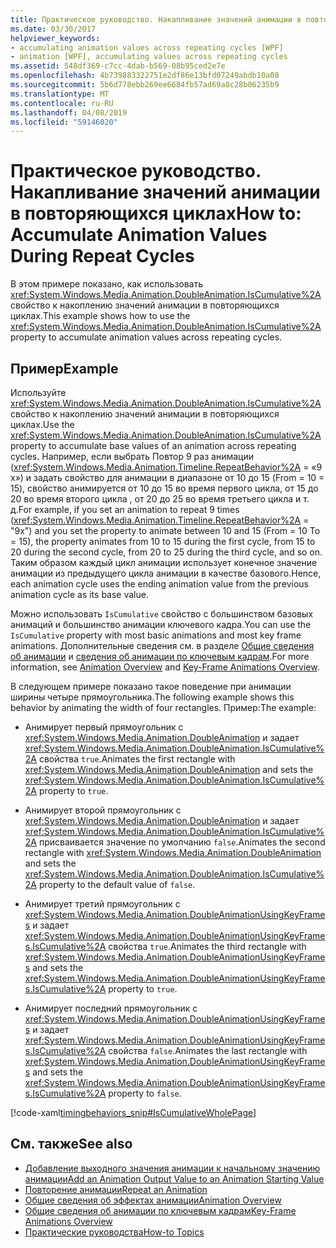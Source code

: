 ```yaml
---
title: Практическое руководство. Накапливание значений анимации в повторяющихся циклах
ms.date: 03/30/2017
helpviewer_keywords:
- accumulating animation values across repeating cycles [WPF]
- animation [WPF], accumulating values across repeating cycles
ms.assetid: 548df369-c7cc-4dab-b569-08b95ced2e7e
ms.openlocfilehash: 4b739883322751e2df86e13bfd07249abdb10a08
ms.sourcegitcommit: 5b6d778ebb269ee6684fb57ad69a8c28b06235b9
ms.translationtype: MT
ms.contentlocale: ru-RU
ms.lasthandoff: 04/08/2019
ms.locfileid: "59146020"
---
```

# <a name="how-to-accumulate-animation-values-during-repeat-cycles"></a><span data-ttu-id="36fb6-102">Практическое руководство. Накапливание значений анимации в повторяющихся циклах</span><span class="sxs-lookup"><span data-stu-id="36fb6-102">How to: Accumulate Animation Values During Repeat Cycles</span></span>
<span data-ttu-id="36fb6-103">В этом примере показано, как использовать <xref:System.Windows.Media.Animation.DoubleAnimation.IsCumulative%2A> свойство к накоплению значений анимации в повторяющихся циклах.</span><span class="sxs-lookup"><span data-stu-id="36fb6-103">This example shows how to use the <xref:System.Windows.Media.Animation.DoubleAnimation.IsCumulative%2A> property to accumulate animation values across repeating cycles.</span></span>  
  
## <a name="example"></a><span data-ttu-id="36fb6-104">Пример</span><span class="sxs-lookup"><span data-stu-id="36fb6-104">Example</span></span>  
 <span data-ttu-id="36fb6-105">Используйте <xref:System.Windows.Media.Animation.DoubleAnimation.IsCumulative%2A> свойство к накоплению значений анимации в повторяющихся циклах.</span><span class="sxs-lookup"><span data-stu-id="36fb6-105">Use the <xref:System.Windows.Media.Animation.DoubleAnimation.IsCumulative%2A> property to accumulate base values of an animation across repeating cycles.</span></span> <span data-ttu-id="36fb6-106">Например, если выбрать Повтор 9 раз анимации (<xref:System.Windows.Media.Animation.Timeline.RepeatBehavior%2A> = «9 x») и задать свойство для анимации в диапазоне от 10 до 15 (From = 10 = 15), свойство анимируется от 10 до 15 во время первого цикла, от 15 до 20 во время второго цикла , от 20 до 25 во время третьего цикла и т. д.</span><span class="sxs-lookup"><span data-stu-id="36fb6-106">For example, if you set an animation to repeat 9 times (<xref:System.Windows.Media.Animation.Timeline.RepeatBehavior%2A> = "9x") and you set the property to animate between 10 and 15 (From = 10 To = 15), the property animates from 10 to 15 during the first cycle, from 15 to 20 during the second cycle, from 20 to 25 during the third cycle, and so on.</span></span> <span data-ttu-id="36fb6-107">Таким образом каждый цикл анимации использует конечное значение анимации из предыдущего цикла анимации в качестве базового.</span><span class="sxs-lookup"><span data-stu-id="36fb6-107">Hence, each animation cycle uses the ending animation value from the previous animation cycle as its base value.</span></span>  
  
 <span data-ttu-id="36fb6-108">Можно использовать `IsCumulative` свойство с большинством базовых анимаций и большинство анимации ключевого кадра.</span><span class="sxs-lookup"><span data-stu-id="36fb6-108">You can use the `IsCumulative` property with most basic animations and most key frame animations.</span></span> <span data-ttu-id="36fb6-109">Дополнительные сведения см. в разделе [Общие сведения об анимации](animation-overview.md) и [сведения об анимации по ключевым кадрам](key-frame-animations-overview.md).</span><span class="sxs-lookup"><span data-stu-id="36fb6-109">For more information, see [Animation Overview](animation-overview.md) and [Key-Frame Animations Overview](key-frame-animations-overview.md).</span></span>  
  
 <span data-ttu-id="36fb6-110">В следующем примере показано такое поведение при анимации ширины четыре прямоугольника.</span><span class="sxs-lookup"><span data-stu-id="36fb6-110">The following example shows this behavior by animating the width of four rectangles.</span></span> <span data-ttu-id="36fb6-111">Пример:</span><span class="sxs-lookup"><span data-stu-id="36fb6-111">The example:</span></span>  
  
-   <span data-ttu-id="36fb6-112">Анимирует первый прямоугольник с <xref:System.Windows.Media.Animation.DoubleAnimation> и задает <xref:System.Windows.Media.Animation.DoubleAnimation.IsCumulative%2A> свойства `true`.</span><span class="sxs-lookup"><span data-stu-id="36fb6-112">Animates the first rectangle with <xref:System.Windows.Media.Animation.DoubleAnimation> and sets the <xref:System.Windows.Media.Animation.DoubleAnimation.IsCumulative%2A> property to `true`.</span></span>  
  
-   <span data-ttu-id="36fb6-113">Анимирует второй прямоугольник с <xref:System.Windows.Media.Animation.DoubleAnimation> и задает <xref:System.Windows.Media.Animation.DoubleAnimation.IsCumulative%2A> присваивается значение по умолчанию `false`.</span><span class="sxs-lookup"><span data-stu-id="36fb6-113">Animates the second rectangle with <xref:System.Windows.Media.Animation.DoubleAnimation> and sets the <xref:System.Windows.Media.Animation.DoubleAnimation.IsCumulative%2A> property to the default value of `false`.</span></span>  
  
-   <span data-ttu-id="36fb6-114">Анимирует третий прямоугольник с <xref:System.Windows.Media.Animation.DoubleAnimationUsingKeyFrames> и задает <xref:System.Windows.Media.Animation.DoubleAnimationUsingKeyFrames.IsCumulative%2A> свойства `true`.</span><span class="sxs-lookup"><span data-stu-id="36fb6-114">Animates the third rectangle with <xref:System.Windows.Media.Animation.DoubleAnimationUsingKeyFrames> and sets the <xref:System.Windows.Media.Animation.DoubleAnimationUsingKeyFrames.IsCumulative%2A> property to `true`.</span></span>  
  
-   <span data-ttu-id="36fb6-115">Анимирует последний прямоугольник с <xref:System.Windows.Media.Animation.DoubleAnimationUsingKeyFrames> и задает <xref:System.Windows.Media.Animation.DoubleAnimationUsingKeyFrames.IsCumulative%2A> свойства `false`.</span><span class="sxs-lookup"><span data-stu-id="36fb6-115">Animates the last rectangle with <xref:System.Windows.Media.Animation.DoubleAnimationUsingKeyFrames> and sets the <xref:System.Windows.Media.Animation.DoubleAnimationUsingKeyFrames.IsCumulative%2A> property to `false`.</span></span>  
  
 [!code-xaml[timingbehaviors_snip#IsCumulativeWholePage](~/samples/snippets/csharp/VS_Snippets_Wpf/timingbehaviors_snip/CSharp/IsCumulativeExample.xaml#iscumulativewholepage)]  
  
## <a name="see-also"></a><span data-ttu-id="36fb6-116">См. также</span><span class="sxs-lookup"><span data-stu-id="36fb6-116">See also</span></span>

- [<span data-ttu-id="36fb6-117">Добавление выходного значения анимации к начальному значению анимации</span><span class="sxs-lookup"><span data-stu-id="36fb6-117">Add an Animation Output Value to an Animation Starting Value</span></span>](how-to-add-an-animation-output-value-to-an-animation-starting-value.md)
- [<span data-ttu-id="36fb6-118">Повторение анимации</span><span class="sxs-lookup"><span data-stu-id="36fb6-118">Repeat an Animation</span></span>](how-to-repeat-an-animation.md)
- [<span data-ttu-id="36fb6-119">Общие сведения об эффектах анимации</span><span class="sxs-lookup"><span data-stu-id="36fb6-119">Animation Overview</span></span>](animation-overview.md)
- [<span data-ttu-id="36fb6-120">Общие сведения об анимации по ключевым кадрам</span><span class="sxs-lookup"><span data-stu-id="36fb6-120">Key-Frame Animations Overview</span></span>](key-frame-animations-overview.md)
- [<span data-ttu-id="36fb6-121">Практические руководства</span><span class="sxs-lookup"><span data-stu-id="36fb6-121">How-to Topics</span></span>](animation-and-timing-how-to-topics.md)
